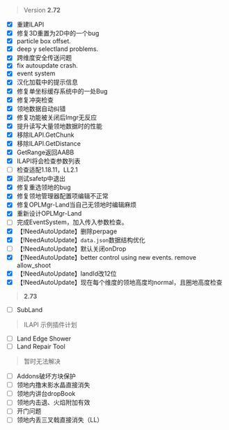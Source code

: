 > Version **2.72**
 - [x] 重建ILAPI
 - [x] 修复3D重置为2D中的一个bug
 - [x] particle box offset.
 - [x] deep y selectland problems.
 - [x] 跨维度安全传送问题
 - [x] fix autoupdate crash.
 - [x] event system
 - [x] 汉化加载中的提示信息
 - [x] 修复单坐标缓存系统中的一处Bug
 - [x] 修复冲突检查
 - [x] 领地数据自动纠错
 - [x] 修复功能被关闭后lmgr无反应
 - [x] 提升读写大量领地数据时的性能
 - [x] 移除ILAPI.GetChunk
 - [x] 移除ILAPI.GetDistance
 - [x] GetRange返回AABB
 - [x] ILAPI将会检查参数列表
 - [ ] 检查适配1.18.11，LL2.1
 - [x] 测试safetp中退出
 - [x] 修复重选领地的bug
 - [x] 修复领地管理器配置项编辑不正常
 - [x] 修复OPLMgr-Land当自己无领地时编辑麻烦
 - [x] 重新设计OPLMgr-Land
 - [ ] 完成EventSystem，加入传入参数检查。
 - [x] 【!NeedAutoUpdate】删除perpage
 - [x] 【!NeedAutoUpdate】`data.json`数据结构优化
 - [ ] 【!NeedAutoUpdate】默认关闭onDrop
 - [x] 【!NeedAutoUpdate】better control using new events. remove allow_shoot
 - [x] 【!NeedAutoUpdate】landId改12位
 - [x] 【!NeedAutoUpdate】现在每个维度的领地高度均normal，且圈地高度检查

> **2.73**
 - [ ] SubLand

> ILAPI 示例插件计划
 - [ ] Land Edge Shower
 - [ ] Land Repair Tool

> 暂时无法解决
 - [ ] Addons破坏方块保护
 - [ ] 领地内撸末影水晶直接消失
 - [ ] 领地内讲台dropBook
 - [ ] 领地内击退、火焰附加有效
 - [ ] 开门问题
 - [ ] 领地内丢三叉戟直接消失（LL）